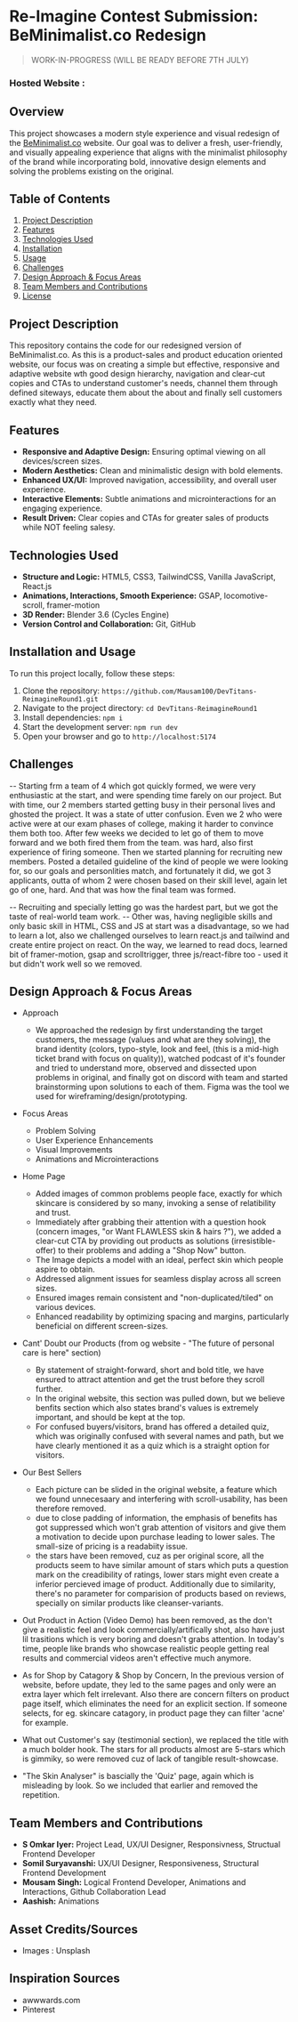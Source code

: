 # Re-Imagine Contest Submission: BeMinimalist.co Redesign

> WORK-IN-PROGRESS (WILL BE READY BEFORE 7TH JULY)

### Hosted Website :

## Overview
This project showcases a modern style experience and visual redesign of the [BeMinimalist.co](https://beminimalist.co/) website. Our goal was to deliver a fresh, user-friendly, and visually appealing experience that aligns with the minimalist philosophy of the brand while incorporating bold, innovative design elements and solving the problems existing on the original.

## Table of Contents
1. [Project Description](#project-description)
2. [Features](#features)
3. [Technologies Used](#technologies-used)
4. [Installation](#installation)
5. [Usage](#usage)
6. [Challenges](#challenges)
7. [Design Approach & Focus Areas](#design-approach-and-focus-areas)
8. [Team Members and Contributions](#team-members-and-contributions)
9. [License](#license)

## Project Description
This repository contains the code for our redesigned version of BeMinimalist.co. As this is a product-sales and product education oriented website, our focus was on creating a simple but effective, responsive and adaptive website wth good design hierarchy, navigation and clear-cut copies and CTAs to understand customer's needs, channel them through defined siteways, educate them about the about and finally sell customers exactly what they need.

## Features
- **Responsive and Adaptive Design:** Ensuring optimal viewing on all devices/screen sizes.
- **Modern Aesthetics:** Clean and minimalistic design with bold elements.
- **Enhanced UX/UI:** Improved navigation, accessibility, and overall user experience.
- **Interactive Elements:** Subtle animations and microinteractions for an engaging experience.
- **Result Driven:** Clear copies and CTAs for greater sales of products while NOT feeling salesy.

## Technologies Used
- **Structure and Logic:** HTML5, CSS3, TailwindCSS, Vanilla JavaScript, React.js
- **Animations, Interactions, Smooth Experience:** GSAP, locomotive-scroll, framer-motion
- **3D Render:** Blender 3.6 (Cycles Engine)
- **Version Control and Collaboration:** Git, GitHub

## Installation and Usage
To run this project locally, follow these steps:
1. Clone the repository: `https://github.com/Mausam100/DevTitans-ReimagineRound1.git`
2. Navigate to the project directory: `cd DevTitans-ReimagineRound1`
3. Install dependencies: `npm i`
4. Start the development server: `npm run dev`
5. Open your browser and go to `http://localhost:5174`

## Challenges
-- Starting frm a team of 4 which got quickly formed, we were very enthusiastic at the start, and were spending time farely on our project. But with time, our 2 members started getting busy in their personal lives and ghosted the project. It was a state of utter confusion. Even we 2 who were active were at our exam phases of college, making it harder to convince them both too. After few weeks we decided to let go of them to move forward and we both fired them from the team. was hard, also first experience of firing someone. Then we started planning for recruiting new members. Posted a detailed guideline of the kind of people we were looking for, so our goals and personlities match, and fortunately it did, we got 3 applicants, outta of whom 2 were chosen based on their skill level, again let go of one, hard. And that was how the final team was formed.

-- Recruiting and specially letting go was the hardest part, but we got the taste of real-world team work.
-- Other was, having negligible skills and only basic skill in HTML, CSS and JS at start was a disadvantage, so we had to learn a lot, also we challenged ourselves to learn react.js and tailwind and create entire project on react. On the way, we learned to read docs, learned bit of framer-motion, gsap and scrolltrigger, three js/react-fibre too - used it but didn't work well so we removed.

## Design Approach & Focus Areas

- Approach
    - We approached the redesign by first understanding the target customers, the message (values and what are they solving), the brand identity (colors, typo-style, look and feel, (this is a mid-high ticket brand with focus on quality)), watched podcast of it's founder and tried to understand more, observed and dissected upon problems in original, and finally got on discord with team and started brainstorming upon solutions to each of them. Figma was the tool we used for wireframing/design/prototyping.

- Focus Areas
    - Problem Solving
    - User Experience Enhancements
    - Visual Improvements
    - Animations and Microinteractions

- Home Page
    - Added images of common problems people face, exactly for which skincare is considered by so many, invoking a sense of relatibility and trust.
    - Immediately after grabbing their attention with a question hook (concern images, "or Want FLAWLESS skin & hairs ?"), we added a clear-cut CTA by providing out products as solutions (irresistible-offer) to their problems and adding a "Shop Now" button.
    - The Image depicts a model with an ideal, perfect skin which people aspire to obtain.
    - Addressed alignment issues for seamless display across all screen sizes.
    - Ensured images remain consistent and "non-duplicated/tiled" on various devices.
    - Enhanced readability by optimizing spacing and margins, particularly beneficial on different screen-sizes.

- Cant' Doubt our Products (from og website - "The future of personal care is here" section)
    - By statement of straight-forward, short and bold title, we have ensured to attract attention and get the trust before they scroll further.
    - In the original website, this section was pulled down, but we believe benfits section which also states brand's values is extremely important,  and should be kept at the top.
    - For confused buyers/visitors, brand has offered a detailed quiz, which was originally confused with several names and path, but we have clearly mentioned it as a quiz which is a straight option for visitors.

- Our Best Sellers
    - Each picture can be slided in the original website, a feature which we found unnecesaary and interfering with scroll-usability, has been therefore removed.
    - due to close padding of information, the emphasis of benefits has got suppressed which won't grab attention of visitors and give them a motivation to decide upon purchase leading to lower sales. The small-size of pricing is a readabiity issue.
    - the stars have been removed, cuz as per original score, all the products seem to have similar amount of stars which puts a question mark on the creadibility of ratings, lower stars might even create a inferior percieved image of product. Additionally due to similarity, there's no parameter for comparision of products based on reviews, specially on similar products like cleanser-variants.

- Out Product in Action (Video Demo) has been removed, as the don't give a realistic feel and look commercially/artifically shot, also have just lil trasitions which is very boring and doesn't grabs attention. In today's time, people like brands who showcase realistic people getting real results and commercial videos aren't effective much anymore.

- As for Shop by Catagory & Shop by Concern, In the previous version of website, before update, they led to the same pages and only were an extra layer which felt irrelevant. Also there are concern filters on product page itself, which eliminates the need for an explicit section. If someone selects, for eg. skincare catagory, in product page they can filter 'acne' for example.

- What out Customer's say (testimonial section), we replaced the title with a much bolder hook. The stars for all products almost are 5-stars which is gimmiky, so were removed cuz of lack of tangible result-showcase.

- "The Skin Analyser" is bascially the 'Quiz' page, again which is misleading by look. So we included that earlier and removed the repetition.

## Team Members and Contributions
- **S Omkar Iyer:** Project Lead, UX/UI Designer, Responsivness, Structual Frontend Developer
- **Somil Suryavanshi:** UX/UI Designer, Responsiveness, Structural Frontend Development
- **Mousam Singh:** Logical Frontend Developer, Animations and Interactions, Github Collaboration Lead
- **Aashish:** Animations

## Asset Credits/Sources
- Images : Unsplash

## Inspiration Sources
- awwwards.com
- Pinterest